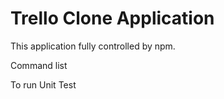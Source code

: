 # Trello Clone Application

This application fully controlled by npm. 

Command list


To run Unit Test


